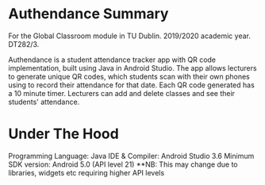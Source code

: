 # Authendance Summary
For the Global Classroom module in TU Dublin. 2019/2020 academic year. DT282/3.

Authendance is a student attendance tracker app with QR code implementation, built using Java in Android Studio. The app allows lecturers to generate unique QR codes, which students scan with their own phones using to record their attendance for that date. Each QR code generated has a 10 minute timer. Lecturers can add and delete classes and see their students' attendance. 

# Under The Hood
Programming Language: Java
IDE & Compiler: Android Studio 3.6
Minimum SDK version: Android 5.0 (API level 21) **NB: This may change due to libraries, widgets etc requiring higher API levels
